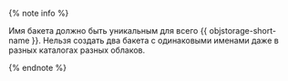 {% note info %}

Имя бакета должно быть уникальным для всего {{ objstorage-short-name }}. Нельзя создать два бакета с одинаковыми именами даже в разных каталогах разных облаков.

{% endnote %}